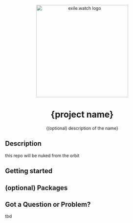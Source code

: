 <p align="center">
  <a href="https://exile.watch">
    <img alt="exile.watch logo" src="https://avatars.githubusercontent.com/u/158840748?s=400&u=4c73ba2a9a2ebc70b01c6303d41e8571df84ec37&v=4" width="300" />
  </a>
</p>
<h1 align="center">
  {project name}
</h1>
<p align="center">
  {(optional) description of the name}
</p>

## Description

this repo will be nuked from the orbit

## Getting started

## (optional) Packages

## Got a Question or Problem?

tbd

